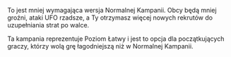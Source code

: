 To jest mniej wymagająca wersja Normalnej Kampanii. Obcy będą mniej
groźni, ataki UFO rzadsze, a Ty otrzymasz więcej nowych rekrutów do
uzupełniania strat po walce.

Ta kampania reprezentuje Poziom Łatwy i jest to opcja dla początkujących
graczy, którzy wolą grę łagodniejszą niż w Normalnej Kampanii.